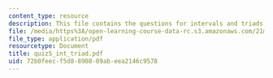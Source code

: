 ```yaml
---
content_type: resource
description: This file contains the questions for intervals and triads.
file: /media/https%3A/open-learning-course-data-rc.s3.amazonaws.com/21m-301-harmony-and-counterpoint-i-spring-2005/72b0feecf5d8890809abeea2146c9578_quiz5_int_triad.pdf
file_type: application/pdf
resourcetype: Document
title: quiz5_int_triad.pdf
uid: 72b0feec-f5d8-8908-09ab-eea2146c9578
---
```

